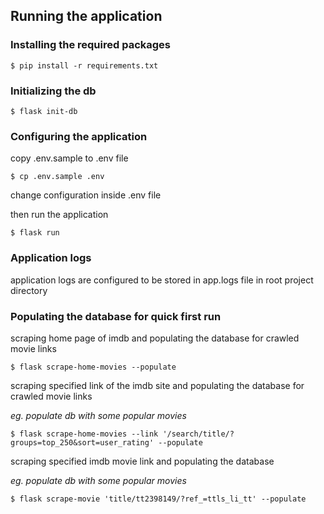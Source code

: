 ## Running the application

### Installing the required packages

```$ pip install -r requirements.txt```


### Initializing the db

```$ flask init-db```

### Configuring the application

copy .env.sample to .env file

```$ cp .env.sample .env```

change configuration inside .env file

then run the application

```$ flask run```


### Application logs
application logs are configured to be stored in app.logs file in root project directory

### Populating the database for quick first run
scraping home page of imdb and populating the database for crawled movie links

```$ flask scrape-home-movies --populate```

scraping specified link of the imdb site and populating the database for crawled movie links

_eg. populate db with some popular movies_

```$ flask scrape-home-movies --link '/search/title/?groups=top_250&sort=user_rating' --populate```


scraping specified imdb movie link and populating the database

_eg. populate db with some popular movies_

```$ flask scrape-movie 'title/tt2398149/?ref_=ttls_li_tt' --populate```
